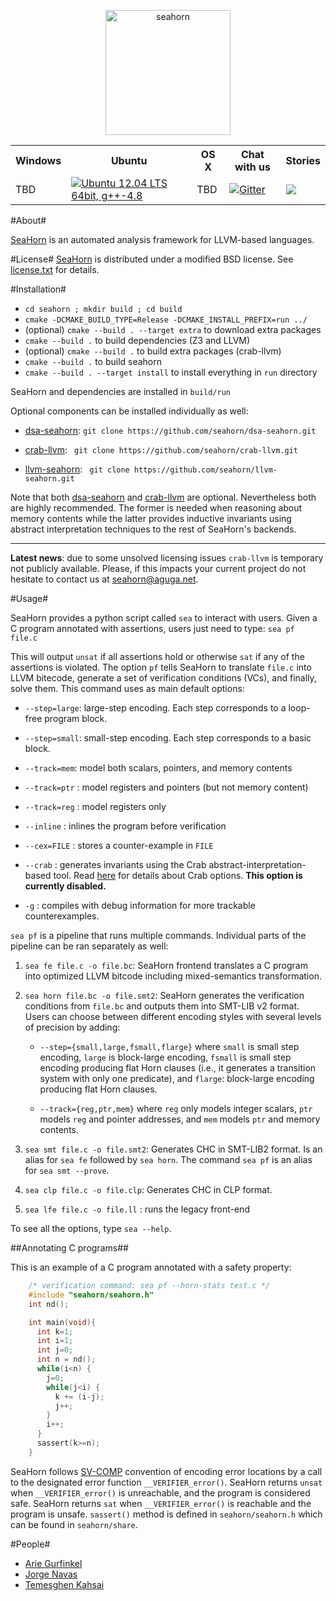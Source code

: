 <p align=center><a href="https://seahorn.github.io"><img src="https://seahorn.github.io/images/seahorn-logo.png" alt="seahorn" width="200px" height="200px"/></a></p>

<table>
  <tr>
    <th>Windows</th><th>Ubuntu</th><th>OS X</th><th>Chat with us</th><th>Stories</th>
  </tr>
    <td>TBD</td>
    <td><a href="https://travis-ci.org/seahorn/seahorn"><img src="https://travis-ci.org/seahorn/seahorn.svg?branch=master" title="Ubuntu 12.04 LTS 64bit, g++-4.8"/></a></td>
    <td>TBD</td>
    <td><a href="https://gitter.im/seahorn/seahorn?utm_source=badge&utm_medium=badge&utm_campaign=pr-badge"><img src="https://badges.gitter.im/seahorn/seahorn.svg" title="Gitter"/></a></td>
    <td> <a href="http://waffle.io/seahorn/seahorn/"><img src="https://badge.waffle.io/seahorn/seahorn.svg?label=ready&title=Ready"/></a></td>
  </tr>
</table>



#About#

<a href="http://seahorn.github.io/">SeaHorn</a> is an automated analysis framework for LLVM-based languages.

#License#
<a href="http://seahorn.github.io/">SeaHorn</a> is distributed under a modified BSD license. See [license.txt](license.txt) for details.

#Installation#

* `cd seahorn ; mkdir build ; cd build`
* `cmake -DCMAKE_BUILD_TYPE=Release -DCMAKE_INSTALL_PREFIX=run ../ `
* (optional) `cmake --build . --target extra` to download extra packages
* `cmake --build .` to build dependencies (Z3 and LLVM)
* (optional) `cmake --build .` to build extra packages (crab-llvm)
* `cmake --build .` to build seahorn
* `cmake --build . --target install` to install everything in `run` directory

SeaHorn and dependencies are installed in `build/run`

Optional components can be installed individually as well:

* [dsa-seahorn](https://github.com/seahorn/dsa-seahorn): ``` git clone https://github.com/seahorn/dsa-seahorn.git ```

* [crab-llvm](https://github.com/seahorn/crab-llvm): ``` git clone https://github.com/seahorn/crab-llvm.git```

* [llvm-seahorn](https://github.com/seahorn/llvm-seahorn): ``` git clone https://github.com/seahorn/llvm-seahorn.git```

Note that both [dsa-seahorn](https://github.com/seahorn/dsa-seahorn)
and [crab-llvm](https://github.com/seahorn/crab-llvm) are
optional. Nevertheless both are highly recommended. The former is
needed when reasoning about memory contents while the latter provides
inductive invariants using abstract interpretation techniques to the
rest of SeaHorn's backends.

___

**Latest news**: due to some unsolved licensing issues `crab-llvm` is
temporary not publicly available. Please, if this impacts your current
project do not hesitate to contact us at <seahorn@aguga.net>.

#Usage#

SeaHorn provides a python script called `sea` to interact with
users. Given a C program annotated with assertions, users just need to
type: `sea pf file.c`

This will output `unsat` if all assertions hold or otherwise `sat` if
any of the assertions is violated. The option `pf` tells SeaHorn to
translate `file.c` into LLVM bitecode, generate a set of verification
conditions (VCs), and finally, solve them. This command uses as main
default options:

- `--step=large`: large-step encoding. Each step corresponds to a
loop-free program block.

- `--step=small`: small-step encoding. Each step corresponds to a
  basic block.

- `--track=mem`: model both scalars, pointers, and memory contents

- `--track=ptr` : model registers and pointers (but not memory content)

- `--track=reg` : model registers only

- `--inline` : inlines the program before verification

- `--cex=FILE` : stores a counter-example in `FILE`

- `--crab` : generates invariants using the Crab
  abstract-interpretation-based tool. Read
  [here](https://github.com/seahorn/crab-llvm/tree/master#usage) for
  details about Crab options. **This option is currently disabled.**

- `-g` : compiles with debug information for more trackable
  counterexamples.

`sea pf` is a pipeline that runs multiple commands. Individual parts
of the pipeline can be ran separately as well:

1. `sea fe file.c -o file.bc`: SeaHorn frontend translates a C program
  into optimized LLVM bitcode including mixed-semantics
  transformation.

2. `sea horn file.bc -o file.smt2`: SeaHorn generates the verification
  conditions from `file.bc` and outputs them into SMT-LIB v2 format. Users
  can choose between different encoding styles with several levels of
  precision by adding:

   - `--step={small,large,fsmall,flarge}` where `small` is small step
      encoding, `large` is block-large encoding, `fsmall` is small
      step encoding producing flat Horn clauses (i.e., it generates a
      transition system with only one predicate), and `flarge`:
      block-large encoding producing flat Horn clauses.

   - `--track={reg,ptr,mem}` where `reg` only models integer
      scalars, `ptr` models `reg` and pointer addresses, and `mem`
      models `ptr` and memory contents.

3. `sea smt file.c -o file.smt2`: Generates CHC in SMT-LIB2 format. Is
   an alias for `sea fe` followed by `sea horn`. The command `sea pf`
   is an alias for `sea smt --prove`.

4.  `sea clp file.c -o file.clp`: Generates CHC in CLP format.

5. `sea lfe file.c -o file.ll` : runs the legacy front-end

To see all the options, type `sea --help`.

##Annotating C programs##

This is an example of a C program annotated with a safety property:
``` c
    /* verification command: sea pf --horn-stats test.c */
    #include "seahorn/seahorn.h"
    int nd();

    int main(void){
      int k=1;
      int i=1;
      int j=0;
      int n = nd();
      while(i<n) {
        j=0;
        while(j<i) {
          k += (i-j);
          j++;
        }
        i++;
      }
      sassert(k>=n);
    }

```
SeaHorn follows [SV-COMP][svcomp] convention of encoding error locations by a call
to the designated error function
`__VERIFIER_error()`. SeaHorn returns `unsat` when `__VERIFIER_error()`
is unreachable, and the program is considered safe. SeaHorn returns `sat`
when `__VERIFIER_error()` is reachable and the
program is unsafe. `sassert()` method is defined in `seahorn/seahorn.h` which can be found in `seahorn/share`.

[svcomp]: (http://sv-comp.sosy-lab.org)

#People#

* [Arie Gurfinkel](arieg.bitbucket.org)
* [Jorge Navas](http://ti.arc.nasa.gov/profile/jorge/)
* [Temesghen Kahsai](http://www.lememta.info/)
